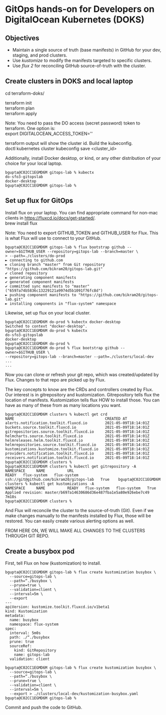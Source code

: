 # GitOps hands-on for Developers on DigitalOcean Kubernetes (DOKS)

## Objectives
- Maintain a single source of truth (base manifests) in GitHub for your dev, staging, and prod clusters.
- Use *kustomize* to modify the manifests targeted to specific clusters.
- Use *flux 2* for reconciling GitHub source-of-truth with the cluster.

## Create clusters in DOKS and local laptop 

cd terraform-doks/


terraform init</br>
terraform plan</br>
terraform apply


Note: You need to pass the DO access (secret password) token to terraform. One option is:</br>
export DIGITALOCEAN_ACCESS_TOKEN='<your secret token>'


terraform output will show the cluster id. Build the kubeconfig.</br>
doctl kubernetes cluster kubeconfig save <cluster_id>


Additionally, install Docker desktop, or kind, or any other distribution of your choice for your local laptop.

```
bgupta@C02CC1EGMD6M gitops-lab % kubectx
do-sfo3-gitopslab
docker-desktop
bgupta@C02CC1EGMD6M gitops-lab % 
```


## Set up flux for GitOps

Install flux on your laptop. You can find appropriate command for non-mac clients in https://fluxcd.io/docs/get-started/. </br>
brew install flux 

Note: You need to export GITHUB_TOKEN and GITHUB_USER for Flux. This is what Flux will use to connect to your GitHub. 

```
bgupta@C02CC1EGMD6M gitops-lab % flux bootstrap github --owner=$GITHUB_USER --repository=gitops-lab --branch=master \
> --path=./clusters/do-prod
► connecting to github.com
► cloning branch "master" from Git repository "https://github.com/bikram20/gitops-lab.git"
✔ cloned repository
► generating component manifests
✔ generated component manifests
✔ committed sync manifests to "master" ("6597a74b5836c13229121a9974d5b1091f76fc8d")
► pushing component manifests to "https://github.com/bikram20/gitops-lab.git"
► installing components in "flux-system" namespace
```

Likewise, set up flux on your local cluster.

```
bgupta@C02CC1EGMD6M do-prod % kubectx docker-desktop
Switched to context "docker-desktop".
bgupta@C02CC1EGMD6M do-prod % kubectx
do-sfo3-gitopslab
docker-desktop
bgupta@C02CC1EGMD6M do-prod % 
bgupta@C02CC1EGMD6M do-prod % flux bootstrap github --owner=$GITHUB_USER \
--repository=gitops-lab --branch=master --path=./clusters/local-dev
...
...
```

Now you can clone or refresh your git repo, which was created/updated by Flux. Changes to that repo are picked up by Flux.

The key concepts to know are the CRDs and controllers created by Flux. Our interest is in gitrepository and kustomization. Gitrepository tells flux the location of manifests. Kustomization tells flux HOW to install those. You can have as many of these from as many locations you want. 

```
bgupta@C02CC1EGMD6M clusters % kubectl get crd
NAME                                         CREATED AT
alerts.notification.toolkit.fluxcd.io        2021-05-09T18:14:01Z
buckets.source.toolkit.fluxcd.io             2021-05-09T18:14:01Z
gitrepositories.source.toolkit.fluxcd.io     2021-05-09T18:14:01Z
helmcharts.source.toolkit.fluxcd.io          2021-05-09T18:14:01Z
helmreleases.helm.toolkit.fluxcd.io          2021-05-09T18:14:01Z
helmrepositories.source.toolkit.fluxcd.io    2021-05-09T18:14:01Z
kustomizations.kustomize.toolkit.fluxcd.io   2021-05-09T18:14:01Z
providers.notification.toolkit.fluxcd.io     2021-05-09T18:14:01Z
receivers.notification.toolkit.fluxcd.io     2021-05-09T18:14:01Z
bgupta@C02CC1EGMD6M clusters % 
bgupta@C02CC1EGMD6M clusters % kubectl get gitrepository -A
NAMESPACE     NAME          URL                                        READY   flux-system   flux-system   ssh://git@github.com/bikram20/gitops-lab   True    bgupta@C02CC1EGMD6M clusters % kubectl get kustomizations -A
NAMESPACE     NAME          READY   flux-system   flux-system   True    Applied revision: master/b697a14630686d36e487fba1e5a80e926ebe7c49   7m18s
bgupta@C02CC1EGMD6M clusters % 
```

And Flux will reconcile the cluster to the source-of-truth (Git). Even if we make changes manually to the manifests installed by Flux, those will be restored. You can easily create various alerting options as well.

FROM HERE ON, WE WILL MAKE ALL CHANGES TO THE CLUSTERS THROUGH GIT REPO.

## Create a busybox pod
First, tell Flux on how (kustomization) to install.

```
bgupta@C02CC1EGMD6M gitops-lab % flux create kustomization busybox \
  --source=gitops-lab \
  --path=“./busybox \
  --prune=true \
  --validation=client \
  --interval=5m \
  --export                                                 
---
apiVersion: kustomize.toolkit.fluxcd.io/v1beta1
kind: Kustomization
metadata:
  name: busybox
  namespace: flux-system
spec:
  interval: 5m0s
  path: ./“./busybox
  prune: true
  sourceRef:
    kind: GitRepository
    name: gitops-lab
  validation: client

bgupta@C02CC1EGMD6M gitops-lab % flux create kustomization busybox \
  --source=gitops-lab \
  --path=“./busybox \
  --prune=true \
  --validation=client \
  --interval=5m \
  --export > ./clusters/local-dev/kustomization-busybox.yaml
bgupta@C02CC1EGMD6M gitops-lab % 
```

Commit and push the code to GitHub.

